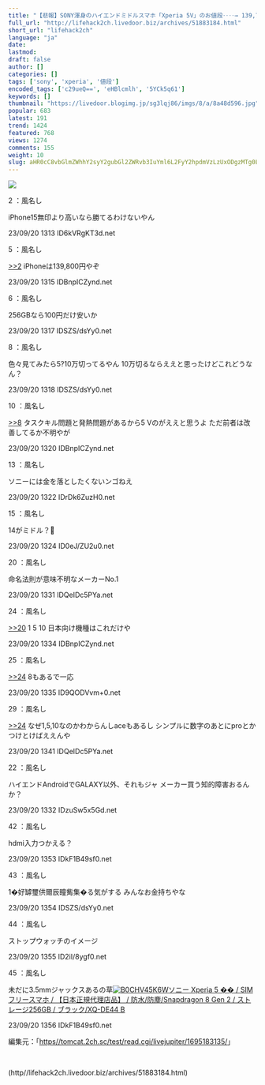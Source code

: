 ```yaml
---
title: "【悲報】SONY渾身のハイエンドミドルスマホ「Xperia 5V」のお値段‥‥→ 139,700円 (税込)"
full_url: "http://lifehack2ch.livedoor.biz/archives/51883184.html"
short_url: "lifehack2ch"
language: "ja"
date: 
lastmod: 
draft: false
author: []
categories: []
tags: ['sony', 'xperia', '値段']
encoded_tags: ['c29ueQ==', 'eHBlcmlh', '5YCk5q61']
keywords: []
thumbnail: "https://livedoor.blogimg.jp/sg3lqj86/imgs/8/a/8a48d596.jpg"
popular: 683
latest: 191
trend: 1424
featured: 768
views: 1274
comments: 155
weight: 10
slug: aHR0cC8vbGlmZWhhY2syY2gubGl2ZWRvb3IuYml6L2FyY2hpdmVzLzUxODgzMTg0Lmh0bWw=
---
```


![](https://livedoor.blogimg.jp/sg3lqj86/imgs/8/a/8a48d596.jpg)

<div><p class='t_name'>2 ：風名し</p> <p class='r2'>iPhone15無印より高いなら勝てるわけないやん </p><p>23/09/20 1313 ID6kVRgKT3d.net</p> <p class='t_name_res'>5 ：風名し</p> <p class='r4'><a href='#res_2'>>>2</a> iPhoneは139,800円やぞ </p><p>23/09/20 1315 IDBnpICZynd.net</p> <p class='t_name'>6 ：風名し</p> <p class='r4'>256GBなら100円だけ安いか </p><p>23/09/20 1317 IDSZS/dsYy0.net</p> <p class='t_name'>8 ：風名し</p> <p class='r1'>色々見てみたら5?10万切ってるやん 10万切るならええと思ったけどこれどうなん？ </p><p>23/09/20 1318 IDSZS/dsYy0.net</p> <p class='t_name_res'>10 ：風名し</p> <p class='r4'><a href='#res_8'>>>8</a> タスクキル問題と発熱問題があるから5 Vのがええと思うよ ただ前者は改善してるか不明やが </p><p>23/09/20 1320 IDBnpICZynd.net</p> <p class='t_name'>13 ：風名し</p> <p class='r4'>ソニーには金を落としたくないンゴねえ </p><p>23/09/20 1322 IDrDk6ZuzH0.net</p> <p class='t_name'>15 ：風名し</p> <p class='r4'>14がミドル？🤨 </p><p>23/09/20 1324 ID0eJ/ZU2u0.net</p> <p class='t_name'>20 ：風名し</p> <p class='r2'>命名法則が意味不明なメーカーNo.1 </p><p>23/09/20 1331 IDQeIDc5PYa.net</p> <p class='t_name_res'>24 ：風名し</p> <p class='r4'><a href='#res_20'>>>20</a> 1 5 10 日本向け機種はこれだけや </p><p>23/09/20 1334 IDBnpICZynd.net</p> <p class='t_name_res'>25 ：風名し</p> <p class='r4'><a href='#res_24'>>>24</a> 8もあるで一応 </p><p>23/09/20 1335 ID9QODVvm+0.net</p> <p class='t_name_res'>29 ：風名し</p> <p class='r4'><a href='#res_24'>>>24</a> なぜ1,5,10なのかわからんしaceもあるし シンプルに数字のあとにproとかつけとけばええんや </p><p>23/09/20 1341 IDQeIDc5PYa.net</p> <p class='t_name'>22 ：風名し</p> <p class='r4'>ハイエンドAndroidでGALAXY以外、それもジャ メーカー買う知的障害おるんか？ </p><p>23/09/20 1332 IDzuSw5x5Gd.net</p> <p class='t_name'>42 ：風名し</p> <p class='r4'>hdmi入力つかえる？ </p><p>23/09/20 1353 IDkF1B49sf0.net</p> <p class='t_name'>43 ：風名し</p> <p class='r4'>1�好罅璽供爾辰瞳觜集�る気がする みんなお金持ちやな </p><p>23/09/20 1354 IDSZS/dsYy0.net</p> <p class='t_name'>44 ：風名し</p> <p class='r4'>ストップウォッチのイメージ </p><p>23/09/20 1355 ID2iI/8ygf0.net</p> <p class='t_name'>45 ：風名し</p> <p class='r2'>未だに3.5mmジャックスあるの草<a href='https//www.amazon.co.jp/dp/B0CHV45K6W/?tag=nishiky24-22' target='_blank'><img src='https//m.media-amazon.com/images/I/21+AugRCzvL._SL500_.jpg' alt='B0CHV45K6W' border='0'></a><a href='https//www.amazon.co.jp/dp/B0CHV45K6W/?tag=nishiky24-22' target='_blank'>ソニー Xperia 5 �� / SIMフリースマホ / 【日本正規代理店品】 / 防水/防塵/Snapdragon 8 Gen 2 / ストレージ256GB / ブラック/XQ-DE44 B</a> </p><p>23/09/20 1356 IDkF1B49sf0.net</p> <p class='p_url'>編集元：「<a href='https//tomcat.2ch.sc/test/read.cgi/livejupiter/1695183135/' target='_blank'>https//tomcat.2ch.sc/test/read.cgi/livejupiter/1695183135/</a>」</p> <br clear='all'></div>

(http//lifehack2ch.livedoor.biz/archives/51883184.html)
